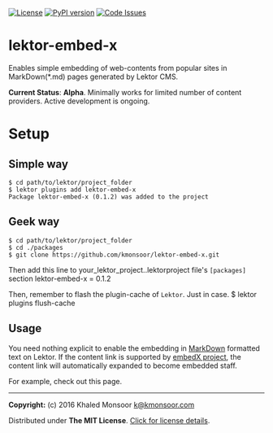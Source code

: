 [![License](https://img.shields.io/badge/license-MIT-blue.svg)](http://kmonsoor.mit-license.org/)
[![PyPI version](https://badge.fury.io/py/lektor-embed-x.svg)](https://badge.fury.io/py/lektor-embed-x)
[![Code Issues](https://www.quantifiedcode.com/api/v1/project/20f6049179e340a595a90edb5bb4ffd6/badge.svg)](https://www.quantifiedcode.com/app/project/20f6049179e340a595a90edb5bb4ffd6)



# lektor-embed-x
Enables simple embedding of web-contents from popular sites in MarkDown(*.md) pages generated by Lektor CMS.

**Current Status**: **Alpha**.
Minimally works for limited number of content providers. Active development is ongoing.

# Setup
## Simple way

    $ cd path/to/lektor/project_folder
    $ lektor plugins add lektor-embed-x
    Package lektor-embed-x (0.1.2) was added to the project

## Geek way

    $ cd path/to/lektor/project_folder
    $ cd ./packages
    $ git clone https://github.com/kmonsoor/lektor-embed-x.git

Then add this line to your_lektor_project..lektorproject file's `[packages]` section
    lektor-embed-x = 0.1.2

Then, remember to flash the plugin-cache of `Lektor`. Just in case.
    $ lektor plugins flush-cache

## Usage

You need nothing explicit to enable the embedding in [MarkDown](https://daringfireball.net/projects/markdown/syntax) formatted text on Lektor.
If the content link is supported by [embedX project](https://github.com/kmonsoor/embedX), the content link will automatically expanded to become embedded staff.

For example, check out this page.



-----------
**Copyright:** (c) 2016 Khaled Monsoor <k@kmonsoor.com>

Distributed under **The MIT License**.  [Click for license details](http://kmonsoor.mit-license.org/).
